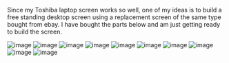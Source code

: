 Since my Toshiba laptop screen works so well, one of my ideas is to build a free standing desktop screen using a replacement screen of the same type bought from ebay. I have bought the parts below and am just getting ready to build the screen. 

<img src="images/screen1.JPG" alt="image"/>
<img src="images/screen2.JPG" alt="image"/>
<img src="images/screen3.JPG" alt="image"/>
<img src="images/screen4.JPG" alt="image"/>
<img src="images/screen5.JPG" alt="image"/>
<img src="images/screen6.JPG" alt="image"/>
<img src="images/screen7.JPG" alt="image"/>
<img src="images/screen8.JPG" alt="image"/>
<img src="images/screen9.JPG" alt="image"/>
<img src="images/screen10.JPG" alt="image"/>

